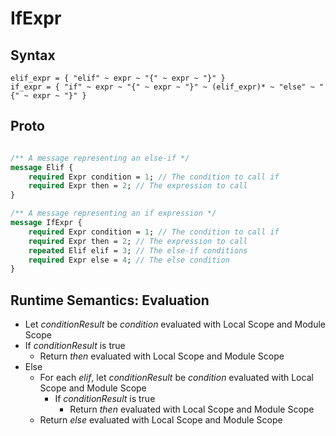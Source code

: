 # IfExpr

## Syntax

```pest
elif_expr = { "elif" ~ expr ~ "{" ~ expr ~ "}" }
if_expr = { "if" ~ expr ~ "{" ~ expr ~ "}" ~ (elif_expr)* ~ "else" ~ "{" ~ expr ~ "}" }
```

## Proto

```proto

/** A message representing an else-if */
message Elif {
    required Expr condition = 1; // The condition to call if
    required Expr then = 2; // The expression to call
}

/** A message representing an if expression */
message IfExpr {
    required Expr condition = 1; // The condition to call if
    required Expr then = 2; // The expression to call
    repeated Elif elif = 3; // The else-if conditions
    required Expr else = 4; // The else condition
}
```

## Runtime Semantics: Evaluation

- Let *conditionResult* be *condition* evaluated with Local Scope and Module Scope
- If *conditionResult* is true
  - Return *then* evaluated with Local Scope and Module Scope
- Else
  - For each *elif*, let *conditionResult* be *condition* evaluated with Local Scope and Module Scope
    - If *conditionResult* is true
      - Return *then* evaluated with Local Scope and Module Scope
  - Return *else* evaluated with Local Scope and Module Scope
